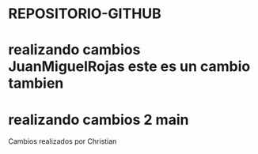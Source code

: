 # REPOSITORIO-GITHUB
realizando cambios
 JuanMiguelRojas
este es un cambio tambien <!-- JuanMiguelRojas -->
=======
realizando cambios 2
 main
=======
Cambios realizados por Christian

